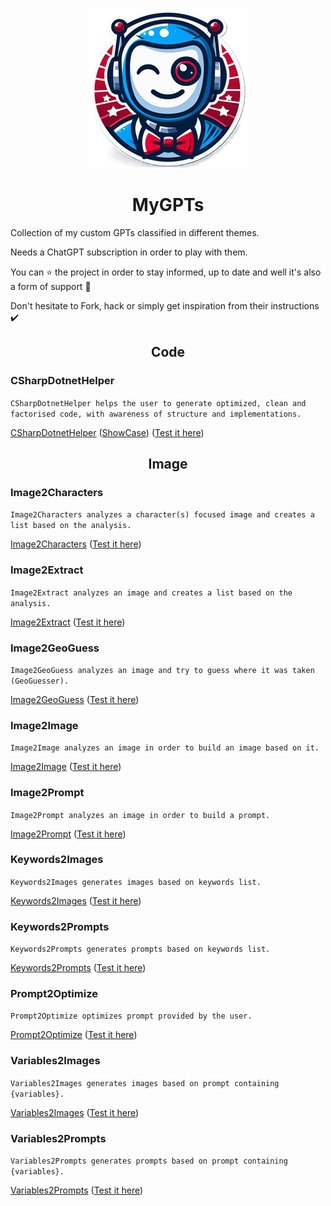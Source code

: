<div align="center">

![Logo](media/mygpts_logo256.png)

# MyGPTs

</div>

Collection of my custom GPTs classified in different themes.

Needs a ChatGPT subscription in order to play with them.

You can ⭐ the project in order to stay informed, up to date and well it's also a form of support 💖

Don't hesitate to Fork, hack or simply get inspiration from their instructions ✔️

<div align="center">

## Code

</div>

### CSharpDotnetHelper

`CSharpDotnetHelper helps the user to generate optimized, clean and factorised code, with awareness of structure and implementations.`

[CSharpDotnetHelper](https://github.com/innovatodev/MyGPTs/tree/main/GPTs/Code/CSharpDotnetHelper)
([ShowCase](https://github.com/innovatodev/MyGPTs/tree/main/GPTs/Code/CSharpDotnetHelper/README.md#Showcase))
([Test it here](https://chat.openai.com/g/g-dnsubcd19-csharpdotnethelper))

<div align="center">

## Image

</div>

### Image2Characters

`Image2Characters analyzes a character(s) focused image and creates a list based on the analysis.`

[Image2Characters](https://github.com/innovatodev/MyGPTs/tree/main/GPTs/Image/Image2Characters)
([Test it here](https://chat.openai.com/g/g-rlmTHFiDA-image2characters))

### Image2Extract

`Image2Extract analyzes an image and creates a list based on the analysis.`

[Image2Extract](https://github.com/innovatodev/MyGPTs/tree/main/GPTs/Image/Image2Extract)
([Test it here](https://chat.openai.com/g/g-51YQOP3jM-image2extract))

### Image2GeoGuess

`Image2GeoGuess analyzes an image and try to guess where it was taken (GeoGuesser).`

[Image2GeoGuess](https://github.com/innovatodev/MyGPTs/tree/main/GPTs/Image/Image2GeoGuess)
([Test it here](https://chat.openai.com/g/g-meMRNzzxd-image2geoguess))

### Image2Image

`Image2Image analyzes an image in order to build an image based on it.`

[Image2Image](https://github.com/innovatodev/MyGPTs/tree/main/GPTs/Image/Image2Image)
([Test it here](https://chat.openai.com/g/g-88sXA0VZ0-image2image))

### Image2Prompt

`Image2Prompt analyzes an image in order to build a prompt.`

[Image2Prompt](https://github.com/innovatodev/MyGPTs/tree/main/GPTs/Image/Image2Prompt)
([Test it here](https://chat.openai.com/g/g-It0q6vTQQ-image2prompt))

### Keywords2Images

`Keywords2Images generates images based on keywords list.`

[Keywords2Images](https://github.com/innovatodev/MyGPTs/tree/main/GPTs/Image/Keywords2Images)
([Test it here](https://chat.openai.com/g/g-up2Z303Iw-keywords2images))

### Keywords2Prompts

`Keywords2Prompts generates prompts based on keywords list.`

[Keywords2Prompts](https://github.com/innovatodev/MyGPTs/tree/main/GPTs/Image/Keywords2Prompts)
([Test it here](https://chat.openai.com/g/g-PoFJfHLY1-keywords2prompts))

### Prompt2Optimize

`Prompt2Optimize optimizes prompt provided by the user.`

[Prompt2Optimize](https://github.com/innovatodev/MyGPTs/tree/main/GPTs/Image/Prompt2Optimize)
([Test it here](https://chat.openai.com/g/g-YF2SqxdmL-prompt2optimize))

### Variables2Images

`Variables2Images generates images based on prompt containing {variables}.`

[Variables2Images](https://github.com/innovatodev/MyGPTs/tree/main/GPTs/Image/Variables2Images)
([Test it here](https://chat.openai.com/g/g-zMiJFVcFQ-variables2images))

### Variables2Prompts

`Variables2Prompts generates prompts based on prompt containing {variables}.`

[Variables2Prompts](https://github.com/innovatodev/MyGPTs/tree/main/GPTs/Image/Variables2Prompts)
([Test it here](https://chat.openai.com/g/g-2DY1knsHl-variables2prompts))

